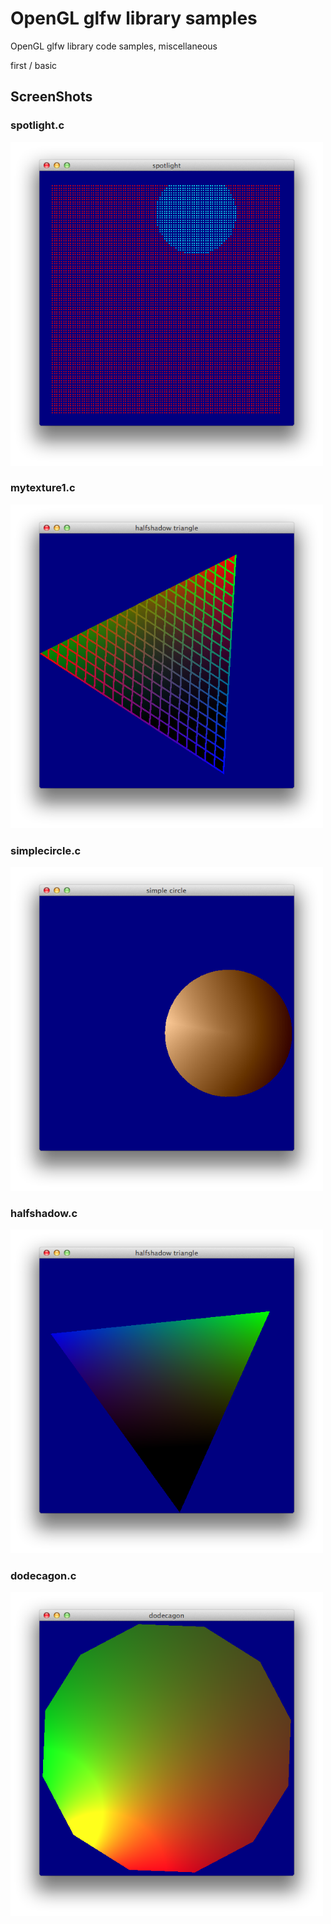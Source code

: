 # OpenGL glfw library samples

OpenGL glfw library code samples, miscellaneous

first / basic

## ScreenShots

### spotlight.c
<img src="./figures/spotlight.png" Titie="spotlight.c" width="500px">

### mytexture1.c
<img src="./figures/mytexture1.png" Titie="mytexture1.c" width="500px">

### simplecircle.c
<img src="./figures/simplecircle.png" Titie="halfshadow.c" width="500px">


### halfshadow.c
<img src="./figures/screenshot_halfshadow_triangle.png" Titie="halfshadow.c" width="500px">

### dodecagon.c
<img src="./figures/dodecagon.png" Titie="dodecagon.c" width="500px">

